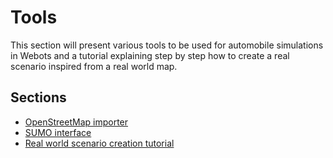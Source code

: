 # Tools

This section will present various tools to be used for automobile simulations in Webots and a tutorial explaining step by step how to create a real scenario inspired from a real world map.

## Sections
- [OpenStreetMap importer](openstreetmap-importer.md)
- [SUMO interface](sumo-interface.md)
- [Real world scenario creation tutorial](scenario-creation-tutorial.md)
